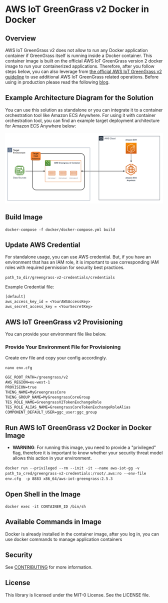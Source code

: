 # AWS IoT GreenGrass v2 Docker in Docker
## Overview
AWS IoT GreenGrass v2 does not allow to run any Docker application container if GreenGrass itself is running inside a Docker container. This container image is built on the official AWS IoT GreenGrass version 2 docker image to run your containerized applications. Therefore, after you follow steps below, you can also leverage from [the official AWS IoT GreenGrass v2 guideline](https://github.com/aws-greengrass/aws-greengrass-docker) to use additional AWS IoT GreenGrass related operations. Before using in production please read the following [blog](https://jpetazzo.github.io/2015/09/03/do-not-use-docker-in-docker-for-ci/).

## Example Architecture Diagram for the Solution
You can use this solution as standalone or you can integrate it to a container orchestration tool like Amazon ECS Anywhere. For using it with container orchestration
tool, you can find an example target deployment architecture for Amazon ECS Anywhere below: 

![Architecture Diagram](docs/example-arch-diagram.png)

## Build Image
`docker-compose -f docker/docker-compose.yml build`

## Update AWS Credential
For standalone usage, you can use AWS credential. But, if you have an environment that has an IAM role, it is important to use corresponding IAM roles with required permission for security best practices. 

`path_to_dir/greengrass-v2-credentials/credentials`

Example Credential file:

```
[default]
aws_access_key_id = <YourAWSAccessKey>
aws_secret_access_key = <YourSecretKey>
```

## AWS IoT GreenGrass v2 Provisioning
You can provide your environment file like below. 
 
### Provide Your Environment File for Provisioning
Create env file and copy your config accordingly. 

`nano env.cfg`
```
GGC_ROOT_PATH=/greengrass/v2
AWS_REGION=eu-west-1
PROVISION=true
THING_NAME=MyGreengrassCore
THING_GROUP_NAME=MyGreengrassCoreGroup
TES_ROLE_NAME=GreengrassV2TokenExchangeRole
TES_ROLE_ALIAS_NAME=GreengrassCoreTokenExchangeRoleAlias
COMPONENT_DEFAULT_USER=ggc_user:ggc_group
```
## Run AWS IoT GreenGrass v2 Docker in Docker Image
* **WARNING**: For running this image, you need to provide a "privileged" flag, therefore it is important to know whether your security threat model allows this action in your environment.

`docker run --privileged --rm --init -it --name aws-iot-gg -v path_to_cred/greengrass-v2-credentials:/root/.aws:ro --env-file env.cfg  -p 8883 x86_64/aws-iot-greengrass:2.5.3 `

## Open Shell in the Image
`docker exec -it CONTAINER_ID /bin/sh`

## Available Commands in Image
Docker is already installed in the container image, after you log in, you can use docker commands to manage application containers

## Security

See [CONTRIBUTING](CONTRIBUTING.md#security-issue-notifications) for more information.

## License

This library is licensed under the MIT-0 License. See the LICENSE file.

